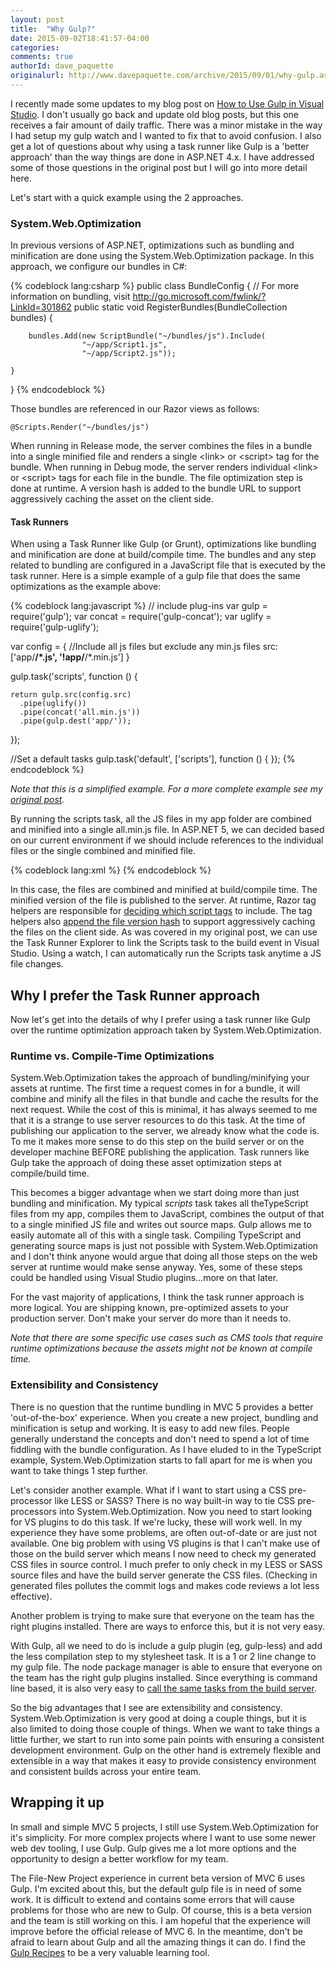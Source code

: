 ```yaml
---
layout: post
title:  "Why Gulp?"
date: 2015-09-02T18:41:57-04:00
categories:
comments: true
authorId: dave_paquette
originalurl: http://www.davepaquette.com/archive/2015/09/01/why-gulp.aspx
---
```


I recently made some updates to my blog post on [How to Use Gulp in Visual Studio][1]. I don't usually go back and update old blog posts, but this one receives a fair amount of daily traffic. There was a minor mistake in the way I had setup my gulp watch and I wanted to fix that to avoid confusion. I also get a lot of questions about why using a task runner like Gulp is a 'better approach' than the way things are done in ASP.NET 4.x. I have addressed some of those questions in the original post but I will go into more detail here.

Let's start with a quick example using the 2 approaches.

### System.Web.Optimization

In previous versions of ASP.NET, optimizations such as bundling and minification are done using the System.Web.Optimization package. In this approach, we configure our bundles in C#:

{% codeblock lang:csharp %}
public class BundleConfig
{
    // For more information on bundling, visit http://go.microsoft.com/fwlink/?LinkId=301862
    public static void RegisterBundles(BundleCollection bundles)
    {
 
        bundles.Add(new ScriptBundle("~/bundles/js").Include(
                    "~/app/Script1.js",
                    "~/app/Script2.js"));
 
    }
}
{% endcodeblock %}

Those bundles are referenced in our Razor views as follows:

    @Scripts.Render("~/bundles/js")

When running in Release mode, the server combines the files in a bundle into a single minified file and renders a single &lt;link&gt; or &lt;script&gt; tag for the bundle. When running in Debug mode, the server renders individual &lt;link&gt; or &lt;script&gt; tags for each file in the bundle. The file optimization step is done at runtime. A version hash is added to the bundle URL to support aggressively caching the asset on the client side.

#### Task Runners

When using a Task Runner like Gulp (or Grunt), optimizations like bundling and minification are done at build/compile time. The bundles and any step related to bundling are configured in a JavaScript file that is executed by the task runner. Here is a simple example of a gulp file that does the same optimizations as the example above:

{% codeblock lang:javascript %}
// include plug-ins
var gulp = require('gulp');
var concat = require('gulp-concat');
var uglify = require('gulp-uglify');
 
var config = {
    //Include all js files but exclude any min.js files
    src: ['app/**/*.js', '!app/**/*.min.js']
}
 
gulp.task('scripts', function () {
 
    return gulp.src(config.src)
      .pipe(uglify())
      .pipe(concat('all.min.js'))
      .pipe(gulp.dest('app/'));
});
 
//Set a default tasks
gulp.task('default', ['scripts'], function () { });
{% endcodeblock %}

_Note that this is a simplified example. For a more complete example see my [original post][6]._

By running the scripts task, all the JS files in my app folder are combined and minified into a single all.min.js file. In ASP.NET 5, we can decided based on our current environment if we should include references to the individual files or the single combined and minified file.

{% codeblock lang:xml %}
<environment names="Development">
    <script asp-src-include="~/app/**/*.js" asp-src-exclude="~/app/**/*.min.js"></script>
</environment>
<environment names="Staging,Production">
    <script src="~/app/all.min.js" asp-append-version="true"></script>
</environment>
{% endcodeblock %}

In this case, the files are combined and minified at build/compile time. The minified version of the file is published to the server. At runtime, Razor tag helpers are responsible for [deciding which script tags][2] to include. The tag helpers also [append the file version hash][3] to support aggressively caching the files on the client side. As was covered in my original post, we can use the Task Runner Explorer to link the Scripts task to the build event in Visual Studio. Using a watch, I can automatically run the Scripts task anytime a JS file changes.

## Why I prefer the Task Runner approach

Now let's get into the details of why I prefer using a task runner like Gulp over the runtime optimization approach taken by System.Web.Optimization.

### Runtime vs. Compile-Time Optimizations

System.Web.Optimization takes the approach of bundling/minifying your assets at runtime. The first time a request comes in for a bundle, it will combine and minify all the files in that bundle and cache the results for the next request. While the cost of this is minimal, it has always seemed to me that it is a strange to use server resources to do this task. At the time of publishing our application to the server, we already know what the code is. To me it makes more sense to do this step on the build server or on the developer machine BEFORE publishing the application. Task runners like Gulp take the approach of doing these asset optimization steps at compile/build time.

This becomes a bigger advantage when we start doing more than just bundling and minification. My typical _scripts_ task takes all theTypeScript files from my app, compiles them to JavaScript, combines the output of that to a single minified JS file and writes out source maps. Gulp allows me to easily automate all of this with a single task. Compiling TypeScript and generating source maps is just not possible with System.Web.Optimization and I don't think anyone would argue that doing all those steps on the web server at runtime would make sense anyway. Yes, some of these steps could be handled using Visual Studio plugins…more on that later.

For the vast majority of applications, I think the task runner approach is more logical. You are shipping known, pre-optimized assets to your production server. Don't make your server do more than it needs to.

_Note that there are some specific use cases such as CMS tools that require runtime optimizations because the assets might not be known at compile time._

### Extensibility and Consistency

There is no question that the runtime bundling in MVC 5 provides a better 'out-of-the-box' experience. When you create a new project, bundling and minification is setup and working. It is easy to add new files. People generally understand the concepts and don't need to spend a lot of time fiddling with the bundle configuration. As I have eluded to in the TypeScript example, System.Web.Optimization starts to fall apart for me is when you want to take things 1 step further.

Let's consider another example. What if I want to start using a CSS pre-processor like LESS or SASS? There is no way built-in way to tie CSS pre-processors into System.Web.Optimization. Now you need to start looking for VS plugins to do this task. If we're lucky, these will work well. In my experience they have some problems, are often out-of-date or are just not available. One big problem with using VS plugins is that I can't make use of those on the build server which means I now need to check my generated CSS files in source control. I much prefer to only check in my LESS or SASS source files and have the build server generate the CSS files. (Checking in generated files pollutes the commit logs and makes code reviews a lot less effective).

Another problem is trying to make sure that everyone on the team has the right plugins installed. There are ways to enforce this, but it is not very easy.

With Gulp, all we need to do is include a gulp plugin (eg, gulp-less) and add the less compilation step to my stylesheet task. It is a 1 or 2 line change to my gulp file. The node package manager is able to ensure that everyone on the team has the right gulp plugins installed. Since everything is command line based, it is also very easy to [call the same tasks from the build server][4].

So the big advantages that I see are extensibility and consistency. System.Web.Optimization is very good at doing a couple things, but it is also limited to doing those couple of things. When we want to take things a little further, we start to run into some pain points with ensuring a consistent development environment. Gulp on the other hand is extremely flexible and extensible in a way that makes it easy to provide consistency environment and consistent builds across your entire team.

## Wrapping it up

In small and simple MVC 5 projects, I still use System.Web.Optimization for it's simplicity. For more complex projects where I want to use some newer web dev tooling, I use Gulp. Gulp gives me a lot more options and the opportunity to design a better workflow for my team.

The File-New Project experience in current beta version of MVC 6 uses Gulp. I'm excited about this, but the default gulp file is in need of some work. It is difficult to extend and contains some errors that will cause problems for those who are new to Gulp. Of course, this is a beta version and the team is still working on this. I am hopeful that the experience will improve before the official release of MVC 6. In the meantime, don't be afraid to learn about Gulp and all the amazing things it can do. I find the [Gulp Recipes][5] to be a very valuable learning tool.

[1]: http://www.davepaquette.com/archive/2014/10/08/how-to-use-gulp-in-visual-studio.aspx
[2]: http://www.davepaquette.com/archive/2015/05/05/web-optimization-development-and-production-in-asp-net-mvc6.aspx
[3]: http://www.davepaquette.com/archive/2015/05/06/link-and-script-tag-helpers-in-mvc6.aspx
[4]: http://www.davepaquette.com/archive/2015/04/08/integrating-gulp-and-bower-with-visual-studio-online-hosted-builds.aspx
[5]: https://github.com/gulpjs/gulp/tree/master/docs/recipes
[6]: http://www.davepaquette.com/archive/2014/10/08/how-to-use-gulp-in-visual-studio.aspx

